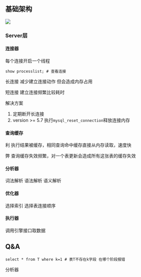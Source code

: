 ## 基础架构

![](https://static001.geekbang.org/resource/image/0d/d9/0d2070e8f84c4801adbfa03bda1f98d9.png)

### Server层

#### 连接器

每个连接开启一个线程

```mysql
show processlist; # 查看连接	
```

长连接 减少建立连接动作 但会造成内存占用

短连接 建立连接频繁比较耗时

解决方案

1. 定期断开长连接
2. version >= 5.7 执行`mysql_reset_connection`释放连接内存

#### 查询缓存

利 执行结果被缓存，相同查询命中缓存直接从内存读取，速度快

弊 查询缓存失效频繁，对一个表更新会造成所有这张表的缓存失效

#### 分析器

词法解析 语法解析 语义解析

#### 优化器

选择索引 选择表连接顺序

#### 执行器

调用引擎接口取数据

## Q&A

```mysql
select * from T where k=1 # 表T不存在k字段 在哪个阶段报错
```

分析器